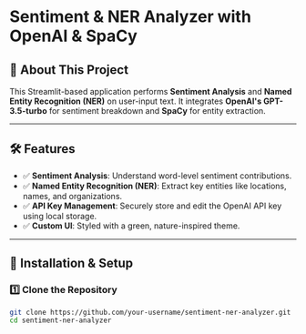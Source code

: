 # Sentiment & NER Analyzer with OpenAI & SpaCy  

## 🚀 About This Project  
This Streamlit-based application performs **Sentiment Analysis** and **Named Entity Recognition (NER)** on user-input text. It integrates **OpenAI's GPT-3.5-turbo** for sentiment breakdown and **SpaCy** for entity extraction.

---

## 🛠️ Features  
- ✅ **Sentiment Analysis**: Understand word-level sentiment contributions.  
- ✅ **Named Entity Recognition (NER)**: Extract key entities like locations, names, and organizations.  
- ✅ **API Key Management**: Securely store and edit the OpenAI API key using local storage.  
- ✅ **Custom UI**: Styled with a green, nature-inspired theme.

---

## 📌 Installation & Setup  

### 1️⃣ **Clone the Repository**  
```sh
git clone https://github.com/your-username/sentiment-ner-analyzer.git
cd sentiment-ner-analyzer
